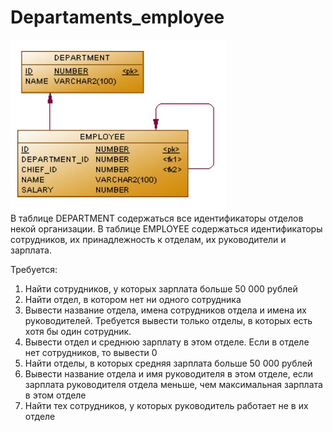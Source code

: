 # Departaments_employee
![intro](structure_of_db.jpg)<br>
В таблице DEPARTMENT содержаться все идентификаторы отделов некой организации.
В таблице EMPLOYEE содержаться идентификаторы сотрудников, их принадлежность к отделам, их руководители и зарплата.

Требуется:
1.	Найти сотрудников, у которых зарплата больше 50 000 рублей
2.	Найти отдел, в котором нет ни одного сотрудника
3.	Вывести название отдела, имена сотрудников отдела и имена их руководителей. Требуется вывести только отделы, в которых есть хотя бы один сотрудник.
4.	Вывести отдел и среднюю зарплату в этом отделе. Если в отделе нет сотрудников, то вывести 0
5.	Найти отделы, в которых средняя зарплата больше 50 000 рублей
6.	Вывести название отдела и имя руководителя в этом отделе, если зарплата руководителя отдела меньше, чем максимальная зарплата в этом отделе
7.	Найти тех сотрудников, у которых руководитель работает не в их отделе
